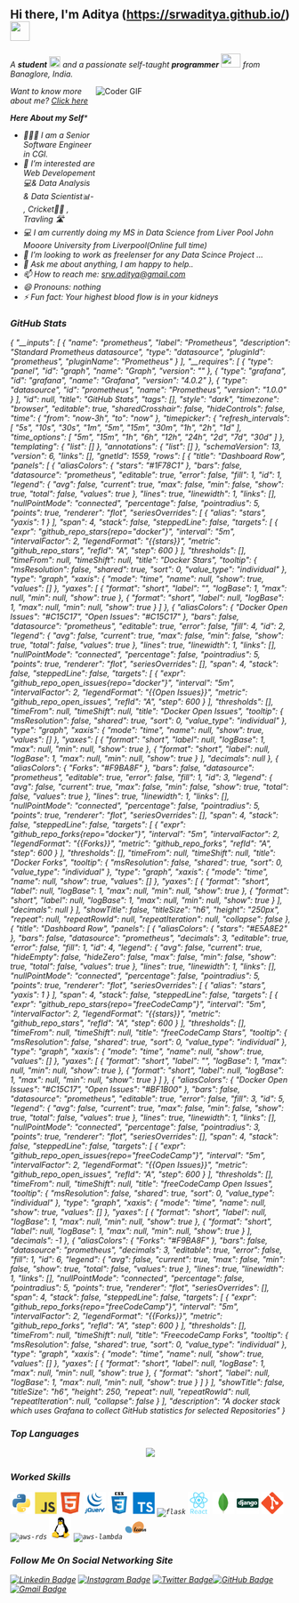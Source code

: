 

## Hi there, I'm  Aditya (https://srwaditya.github.io/) <img src="https://raw.githubusercontent.com/TheDudeThatCode/TheDudeThatCode/master/Assets/Hi.gif" width=35 height=35>

<p>
  <em>
    A <b>student</b> <img src="https://raw.githubusercontent.com/TheDudeThatCode/TheDudeThatCode/master/Assets/Medal.gif" width=20 height=20> and a passionate self-taught <b>programmer</b> <img src="https://raw.githubusercontent.com/TheDudeThatCode/TheDudeThatCode/master/Assets/Developer.gif" width=35 height=25> from Banaglore, India.
  </em>
 </p>

<img align="right" alt="Coder GIF" height=250 width=350 src="https://i.pinimg.com/originals/e4/26/70/e426702edf874b181aced1e2fa5c6cde.gif" />

<em> Want to know more about me? [Click here](https://srwaditya.github.io/) </em>
<em>



**Here About my Self***

- 👨🏾‍💻 I am a Senior Software Engineer  in CGI. 
- 🔭 I’m interested are Web Developement💻& Data Analysis & Data Scientist📊- , Cricket🏏🌱 , Travling 🛣
- 💻 I am currently doing my MS in Data Science from Liver Pool John Mooore University from Liverpool(Online full time)
- 👯 I’m looking to  work as freelenser for any Data Scince Project ...
- 💬 Ask me about anything, I am happy to help..
- 📫 How to reach me: srw.aditya@gmail.com
- 😄 Pronouns: nothing  
- ⚡ Fun fact: Your highest blood flow is in your kidneys


### GitHub Stats
  
  

{
  "__inputs": [
    {
      "name": "prometheus",
      "label": "Prometheus",
      "description": "Standard Prometheus datasource",
      "type": "datasource",
      "pluginId": "prometheus",
      "pluginName": "Prometheus"
    }
  ],
  "__requires": [
    {
      "type": "panel",
      "id": "graph",
      "name": "Graph",
      "version": ""
    },
    {
      "type": "grafana",
      "id": "grafana",
      "name": "Grafana",
      "version": "4.0.2"
    },
    {
      "type": "datasource",
      "id": "prometheus",
      "name": "Prometheus",
      "version": "1.0.0"
    }
  ],
  "id": null,
  "title": "GitHub Stats",
  "tags": [],
  "style": "dark",
  "timezone": "browser",
  "editable": true,
  "sharedCrosshair": false,
  "hideControls": false,
  "time": {
    "from": "now-3h",
    "to": "now"
  },
  "timepicker": {
    "refresh_intervals": [
      "5s",
      "10s",
      "30s",
      "1m",
      "5m",
      "15m",
      "30m",
      "1h",
      "2h",
      "1d"
    ],
    "time_options": [
      "5m",
      "15m",
      "1h",
      "6h",
      "12h",
      "24h",
      "2d",
      "7d",
      "30d"
    ]
  },
  "templating": {
    "list": []
  },
  "annotations": {
    "list": []
  },
  "schemaVersion": 13,
  "version": 6,
  "links": [],
  "gnetId": 1559,
  "rows": [
    {
      "title": "Dashboard Row",
      "panels": [
        {
          "aliasColors": {
            "stars": "#1F78C1"
          },
          "bars": false,
          "datasource": "prometheus",
          "editable": true,
          "error": false,
          "fill": 1,
          "id": 1,
          "legend": {
            "avg": false,
            "current": true,
            "max": false,
            "min": false,
            "show": true,
            "total": false,
            "values": true
          },
          "lines": true,
          "linewidth": 1,
          "links": [],
          "nullPointMode": "connected",
          "percentage": false,
          "pointradius": 5,
          "points": true,
          "renderer": "flot",
          "seriesOverrides": [
            {
              "alias": "stars",
              "yaxis": 1
            }
          ],
          "span": 4,
          "stack": false,
          "steppedLine": false,
          "targets": [
            {
              "expr": "github_repo_stars{repo=\"docker\"}",
              "interval": "5m",
              "intervalFactor": 2,
              "legendFormat": "{{stars}}",
              "metric": "github_repo_stars",
              "refId": "A",
              "step": 600
            }
          ],
          "thresholds": [],
          "timeFrom": null,
          "timeShift": null,
          "title": "Docker Stars",
          "tooltip": {
            "msResolution": false,
            "shared": true,
            "sort": 0,
            "value_type": "individual"
          },
          "type": "graph",
          "xaxis": {
            "mode": "time",
            "name": null,
            "show": true,
            "values": []
          },
          "yaxes": [
            {
              "format": "short",
              "label": "",
              "logBase": 1,
              "max": null,
              "min": null,
              "show": true
            },
            {
              "format": "short",
              "label": null,
              "logBase": 1,
              "max": null,
              "min": null,
              "show": true
            }
          ]
        },
        {
          "aliasColors": {
            "Docker Open Issues": "#C15C17",
            "Open Issues": "#C15C17"
          },
          "bars": false,
          "datasource": "prometheus",
          "editable": true,
          "error": false,
          "fill": 4,
          "id": 2,
          "legend": {
            "avg": false,
            "current": true,
            "max": false,
            "min": false,
            "show": true,
            "total": false,
            "values": true
          },
          "lines": true,
          "linewidth": 1,
          "links": [],
          "nullPointMode": "connected",
          "percentage": false,
          "pointradius": 5,
          "points": true,
          "renderer": "flot",
          "seriesOverrides": [],
          "span": 4,
          "stack": false,
          "steppedLine": false,
          "targets": [
            {
              "expr": "github_repo_open_issues{repo=\"docker\"}",
              "interval": "5m",
              "intervalFactor": 2,
              "legendFormat": "{{Open Issues}}",
              "metric": "github_repo_open_issues",
              "refId": "A",
              "step": 600
            }
          ],
          "thresholds": [],
          "timeFrom": null,
          "timeShift": null,
          "title": "Docker Open Issues",
          "tooltip": {
            "msResolution": false,
            "shared": true,
            "sort": 0,
            "value_type": "individual"
          },
          "type": "graph",
          "xaxis": {
            "mode": "time",
            "name": null,
            "show": true,
            "values": []
          },
          "yaxes": [
            {
              "format": "short",
              "label": null,
              "logBase": 1,
              "max": null,
              "min": null,
              "show": true
            },
            {
              "format": "short",
              "label": null,
              "logBase": 1,
              "max": null,
              "min": null,
              "show": true
            }
          ],
          "decimals": null
        },
        {
          "aliasColors": {
            "Forks": "#F9BA8F"
          },
          "bars": false,
          "datasource": "prometheus",
          "editable": true,
          "error": false,
          "fill": 1,
          "id": 3,
          "legend": {
            "avg": false,
            "current": true,
            "max": false,
            "min": false,
            "show": true,
            "total": false,
            "values": true
          },
          "lines": true,
          "linewidth": 1,
          "links": [],
          "nullPointMode": "connected",
          "percentage": false,
          "pointradius": 5,
          "points": true,
          "renderer": "flot",
          "seriesOverrides": [],
          "span": 4,
          "stack": false,
          "steppedLine": false,
          "targets": [
            {
              "expr": "github_repo_forks{repo=\"docker\"}",
              "interval": "5m",
              "intervalFactor": 2,
              "legendFormat": "{{Forks}}",
              "metric": "github_repo_forks",
              "refId": "A",
              "step": 600
            }
          ],
          "thresholds": [],
          "timeFrom": null,
          "timeShift": null,
          "title": "Docker Forks",
          "tooltip": {
            "msResolution": false,
            "shared": true,
            "sort": 0,
            "value_type": "individual"
          },
          "type": "graph",
          "xaxis": {
            "mode": "time",
            "name": null,
            "show": true,
            "values": []
          },
          "yaxes": [
            {
              "format": "short",
              "label": null,
              "logBase": 1,
              "max": null,
              "min": null,
              "show": true
            },
            {
              "format": "short",
              "label": null,
              "logBase": 1,
              "max": null,
              "min": null,
              "show": true
            }
          ],
          "decimals": null
        }
      ],
      "showTitle": false,
      "titleSize": "h6",
      "height": "250px",
      "repeat": null,
      "repeatRowId": null,
      "repeatIteration": null,
      "collapse": false
    },
    {
      "title": "Dashboard Row",
      "panels": [
        {
          "aliasColors": {
            "stars": "#E5A8E2"
          },
          "bars": false,
          "datasource": "prometheus",
          "decimals": 3,
          "editable": true,
          "error": false,
          "fill": 1,
          "id": 4,
          "legend": {
            "avg": false,
            "current": true,
            "hideEmpty": false,
            "hideZero": false,
            "max": false,
            "min": false,
            "show": true,
            "total": false,
            "values": true
          },
          "lines": true,
          "linewidth": 1,
          "links": [],
          "nullPointMode": "connected",
          "percentage": false,
          "pointradius": 5,
          "points": true,
          "renderer": "flot",
          "seriesOverrides": [
            {
              "alias": "stars",
              "yaxis": 1
            }
          ],
          "span": 4,
          "stack": false,
          "steppedLine": false,
          "targets": [
            {
              "expr": "github_repo_stars{repo=\"freeCodeCamp\"}",
              "interval": "5m",
              "intervalFactor": 2,
              "legendFormat": "{{stars}}",
              "metric": "github_repo_stars",
              "refId": "A",
              "step": 600
            }
          ],
          "thresholds": [],
          "timeFrom": null,
          "timeShift": null,
          "title": "freeCodeCamp Stars",
          "tooltip": {
            "msResolution": false,
            "shared": true,
            "sort": 0,
            "value_type": "individual"
          },
          "type": "graph",
          "xaxis": {
            "mode": "time",
            "name": null,
            "show": true,
            "values": []
          },
          "yaxes": [
            {
              "format": "short",
              "label": "",
              "logBase": 1,
              "max": null,
              "min": null,
              "show": true
            },
            {
              "format": "short",
              "label": null,
              "logBase": 1,
              "max": null,
              "min": null,
              "show": true
            }
          ]
        },
        {
          "aliasColors": {
            "Docker Open Issues": "#C15C17",
            "Open Issues": "#BF1B00"
          },
          "bars": false,
          "datasource": "prometheus",
          "editable": true,
          "error": false,
          "fill": 3,
          "id": 5,
          "legend": {
            "avg": false,
            "current": true,
            "max": false,
            "min": false,
            "show": true,
            "total": false,
            "values": true
          },
          "lines": true,
          "linewidth": 1,
          "links": [],
          "nullPointMode": "connected",
          "percentage": false,
          "pointradius": 3,
          "points": true,
          "renderer": "flot",
          "seriesOverrides": [],
          "span": 4,
          "stack": false,
          "steppedLine": false,
          "targets": [
            {
              "expr": "github_repo_open_issues{repo=\"freeCodeCamp\"}",
              "interval": "5m",
              "intervalFactor": 2,
              "legendFormat": "{{Open Issues}}",
              "metric": "github_repo_open_issues",
              "refId": "A",
              "step": 600
            }
          ],
          "thresholds": [],
          "timeFrom": null,
          "timeShift": null,
          "title": "freeCodeCamp Open Issues",
          "tooltip": {
            "msResolution": false,
            "shared": true,
            "sort": 0,
            "value_type": "individual"
          },
          "type": "graph",
          "xaxis": {
            "mode": "time",
            "name": null,
            "show": true,
            "values": []
          },
          "yaxes": [
            {
              "format": "short",
              "label": null,
              "logBase": 1,
              "max": null,
              "min": null,
              "show": true
            },
            {
              "format": "short",
              "label": null,
              "logBase": 1,
              "max": null,
              "min": null,
              "show": true
            }
          ],
          "decimals": -1
        },
        {
          "aliasColors": {
            "Forks": "#F9BA8F"
          },
          "bars": false,
          "datasource": "prometheus",
          "decimals": 3,
          "editable": true,
          "error": false,
          "fill": 1,
          "id": 6,
          "legend": {
            "avg": false,
            "current": true,
            "max": false,
            "min": false,
            "show": true,
            "total": false,
            "values": true
          },
          "lines": true,
          "linewidth": 1,
          "links": [],
          "nullPointMode": "connected",
          "percentage": false,
          "pointradius": 5,
          "points": true,
          "renderer": "flot",
          "seriesOverrides": [],
          "span": 4,
          "stack": false,
          "steppedLine": false,
          "targets": [
            {
              "expr": "github_repo_forks{repo=\"freeCodeCamp\"}",
              "interval": "5m",
              "intervalFactor": 2,
              "legendFormat": "{{Forks}}",
              "metric": "github_repo_forks",
              "refId": "A",
              "step": 600
            }
          ],
          "thresholds": [],
          "timeFrom": null,
          "timeShift": null,
          "title": "FreecodeCamp Forks",
          "tooltip": {
            "msResolution": false,
            "shared": true,
            "sort": 0,
            "value_type": "individual"
          },
          "type": "graph",
          "xaxis": {
            "mode": "time",
            "name": null,
            "show": true,
            "values": []
          },
          "yaxes": [
            {
              "format": "short",
              "label": null,
              "logBase": 1,
              "max": null,
              "min": null,
              "show": true
            },
            {
              "format": "short",
              "label": null,
              "logBase": 1,
              "max": null,
              "min": null,
              "show": true
            }
          ]
        }
      ],
      "showTitle": false,
      "titleSize": "h6",
      "height": 250,
      "repeat": null,
      "repeatRowId": null,
      "repeatIteration": null,
      "collapse": false
    }
  ],
  "description": "A docker stack which uses Grafana to collect GitHub statistics for selected Repositories"
}
 
 
 
### Top Languages

<p align="center">
<a href = "https://github.com/srwaditya">
  <img src="https://github-readme-stats-aj8vj7k8x.vercel.app/api/top-langs/?username=srwaditya&layout=compact&title_color=ffc857&icon_color=8ac926&text_color=daf7dc&bg_color=151515&card_width=400">
  
</a>
</p>


### Worked Skills

<code><img height="40" src="https://raw.githubusercontent.com/devicons/devicon/master/icons/python/python-original.svg" title="python"></code>
<code><img height="40" src="https://raw.githubusercontent.com/devicons/devicon/master/icons/javascript/javascript-original.svg" title="javascript"></code>
<code><img height="40" src="https://raw.githubusercontent.com/devicons/devicon/master/icons/html5/html5-original.svg" title="html5"></code>
<code><img height="40" src="https://raw.githubusercontent.com/devicons/devicon/master/icons/jquery/jquery-plain-wordmark.svg" title="jquery"></code>
<code><img height="40" src="https://raw.githubusercontent.com/devicons/devicon/master/icons/css3/css3-original-wordmark.svg" title="css3"></code>
<code><img height="40" src="https://raw.githubusercontent.com/devicons/devicon/master/icons/typescript/typescript-plain.svg" title="typescript"></code>
<code><img height="40" src="https://www.vectorlogo.zone/logos/pocoo_flask/pocoo_flask-icon.svg" title="flask"></code>
<code><img height="40" src="https://raw.githubusercontent.com/devicons/devicon/master/icons/react/react-original-wordmark.svg" title="react"></code>
<code><img height="40" src="https://raw.githubusercontent.com/devicons/devicon/master/icons/mongodb/mongodb-original.svg" title="mongodb"></code>
<code><img height="40" src="https://raw.githubusercontent.com/devicons/devicon/master/icons/django/django-plain.svg" title="django"></code>
<code><img height="40" src="https://raw.githubusercontent.com/devicons/devicon/master/icons/git/git-original.svg" title="git"></code>
<code><img height="40" src="https://cdn.worldvectorlogo.com/logos/aws-rds.svg" title="aws-rds"></code>
<code><img height="40" src="https://raw.githubusercontent.com/devicons/devicon/master/icons/linux/linux-original.svg" title="linux"></code>
<code><img height="40" src="https://cdn.worldvectorlogo.com/logos/aws-lambda-1.svg" title="aws-lambda"></code>
<code><img height="40" src="https://raw.githubusercontent.com/github/explore/80688e429a7d4ef2fca1e82350fe8e3517d3494d/topics/scikit-learn/scikit-learn.png" title="sklearn"></code>

### Follow Me On Social Networking Site

[![Linkedin Badge](https://img.shields.io/badge/-srwaditya-blue?style=flat-circle&logo=Linkedin&logoColor=white&link=https://www.linkedin.com/in/aditya-shrivastava-836915161/)](https://www.linkedin.com/in/aditya-shrivastava-836915161/) [![Instagram Badge](https://img.shields.io/badge/-@aditya.srw-e02c73?style=flat-circle&labelColor=e02c73&logo=Instagram&logoColor=white&link=https://www.instagram.com/aditya.srw/)](https://www.instagram.com/aditya.srw/)
[![Twitter Badge](https://img.shields.io/badge/-@srwaditya-1ca0f1?style=flat-circle&labelColor=1ca0f1&logo=twitter&logoColor=white&link=https://twitter.com/srwaditya)](https://twitter.com/srwaditya/)[![GitHub Badge](https://img.shields.io/badge/-@srwaditya-24292e?style=flat-circle&labelColor=24292e&logo=github&logoColor=white&link=https://srwaditya.github.io/)](https://srwaditya.github.io/) [![Gmail Badge](https://img.shields.io/badge/-@aditya-d54b3d?style=flat-circle&labelColor=d54b3d&logo=gmail&logoColor=white&link=mailto:srw.aditya@gmail.com)](mailto:srw.aditya@gmail.com)
